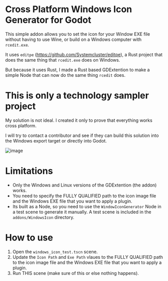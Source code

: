 # Cross Platform Windows Icon Generator for Godot

This simple addon allows you to set the icon for your Window EXE file without having to use Wine, or build on a Windows computer with `rcedit.exe`.

It uses `editpe` (https://github.com/Systemcluster/editpe), a Rust project that does the same thing that `rcedit.exe` does on Windows.

But because it uses Rust, I made a Rust based GDExtention to make a simple Node that can now do the same thing `rcedit` does.

# This is only a technology sampler project

My solution is not ideal.  I created it only to prove that everything works cross platform.  

I will try to contact a contributor and see if they can build this solution into the Windows export target or directly into Godot.

![image](https://github.com/user-attachments/assets/93fdf31f-053e-4113-94c0-e04d2b463024)

# Limitations

- Only the Windows and Linux versions of the GDExtention (the addon) works.
- You need to specify the FULLY QUALIFIED path to the icon image file and the Windows EXE file that you want to apply a plugin.
- Its built as a Node, so you need to use the `WindowIconGenerator` Node in a test scene to generate it manually.  A test scene is included in the `addons/WindowsIcon` directory.

# How to use

1. Open the `windows_icon_test.tscn` scene.
2. Update the `Icon Path` and `Exe Path` vlaues to the FULLY QUALIFIED path to the icon image file and the Windows EXE file that you want to apply a plugin.
3. Run THIS scene (make sure of this or else nothing happens).
   
